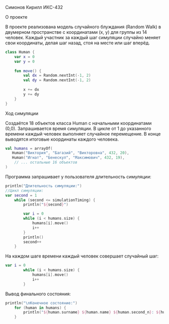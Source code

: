 Симонов Кирилл
ИКС-432

О проекте

В проекте реализована модель случайного блуждания (Random Walk) в двумерном пространстве с координатами (x, y) для группы из 14 человек. Каждый участник за каждый шаг симуляции случайно меняет свои координаты, делая шаг назад, стоя на месте или шаг вперёд. 

```Kotlin
class Human {
    var x = 0
    var y = 0
    
    fun move() {
        val dx = Random.nextInt(-1, 2)  
        val dy = Random.nextInt(-1, 2)  
        
        x += dx
        y += dy
    }
}
```
Ход симуляции

Создаётся 18 объектов класса Human с начальными координатами (0,0).
Запрашивается время симуляции.
В цикле от 1 до указанного времени каждый человек выполняет случайное перемещение.
В конце выводятся итоговые координаты каждого человека.

```Kotlin
val humans = arrayOf(
   Human("Виктория", "Багазий", "Викторовна", 432, 20),
   Human("Игнат", "Бенескул", "Максимович", 432, 19),
    // ... остальные 16 объектов
)
```

Программа запрашивает у пользователя длительность симуляции:
```Kotlin
println("Длительность симуляции:")
//Цикл симуляции:
var second = 1
    while (second <= simulationTiming) {
        println("${second}")

        var i = 0
        while (i < humans.size) {
            humans[i].move()
            i++
        }
        println()
        second++
    }
```
На каждом шаге времени каждый человек совершает случайный шаг:
```Kotlin
var i = 0
        while (i < humans.size) {
            humans[i].move()
            i++
        }
```
Вывод финального состояния:
```Kotlin
println("\nКонечное состояние:")
    for (human in humans) {
        println("${human.surname} ${human.name} ${human.second_n}: ${human.getCoordinate()}")
    }
```
